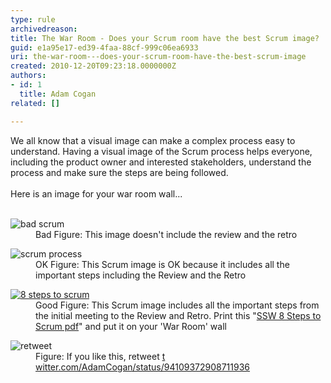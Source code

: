 ```yaml
---
type: rule
archivedreason: 
title: The War Room - Does your Scrum room have the best Scrum image?
guid: e1a95e17-ed39-4faa-88cf-999c06ea6933
uri: the-war-room---does-your-scrum-room-have-the-best-scrum-image
created: 2010-12-20T09:23:18.0000000Z
authors:
- id: 1
  title: Adam Cogan
related: []

---
```



We all know that a visual image can make a complex process easy to understand. Having a visual image of the Scrum process helps everyone, including the product owner and interested stakeholders, understand the process and make sure the steps are being followed. <br><br>Here is an image for your war room wall... 
<br><excerpt class='endintro'></excerpt><br>
<dl class="badImage"><dt> 
      <img src="/Management/RulesToBetterScrumUsingTFS/PublishingImages/SCRUMImage-bad02.jpg" alt="bad scrum" />
   </dt><dd>Bad Figure&#58; This image doesn't include the review and the retro</dd></dl><dl class="badImage"><dt> 
      <img src="/Management/RulesToBetterScrumUsingTFS/PublishingImages/SCRUMImage-good.jpg" alt="scrum process" />
   </dt><dd>OK Figure&#58; This Scrum image is OK because it includes all the important steps including the Review and the Retro</dd></dl><dl class="goodImage"><dt> 
      <a href="/Management/RulesToBetterScrumUsingTFS/Documents/8StepstoScrum.pdf"><img src="/Management/RulesToBetterScrumUsingTFS/PublishingImages/8Steps_preview.jpg" alt="8 steps to scrum" /></a>​​</dt><dd>Good Figure&#58; This Scrum image includes all the important steps from the initial meeting to the Review and Retro. Print this &quot;<a href="/Management/RulesToBetterScrumUsingTFS/Documents/8StepstoScrum.pdf">SSW 8 Steps to Scrum pdf</a>&quot; and put it on your 'War Room' wall</dd></dl><dl class="image"><dt> 
      <img src="/Management/RulesToBetterScrumUsingTFS/PublishingImages/scrum-twitter.jpg" alt="retweet" /> 
   </dt><dd>Figure&#58; If you like this, retweet ​ 
      <a href="https&#58;//twitter.com/AdamCogan/status/94109372908711936" target="_blank">t​witter.com/AdamCogan/status/94109372908711936</a></dd></dl>


